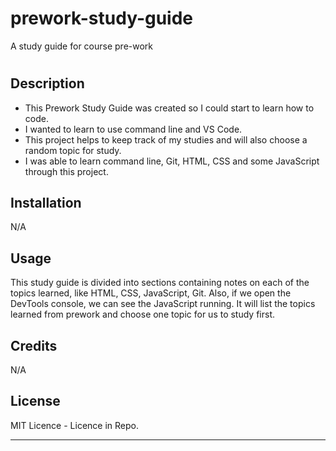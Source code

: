 # prework-study-guide
A study guide for course pre-work

# <Prework-Study-Guide>

## Description


- This Prework Study Guide was created so I could start to learn how to code.
- I wanted to learn to use command line and VS Code.
- This project helps to keep track of my studies and will also choose a random topic for study.
- I was able to learn command line, Git, HTML, CSS and some JavaScript through this project.


## Installation

N/A

## Usage

This study guide is divided into sections containing notes on each of the topics learned, like HTML, CSS, JavaScript, Git. Also, if we open the DevTools console, we can see the JavaScript running. It will list the topics learned from prework and choose one topic for us to study first.

## Credits

N/A

## License

MIT Licence - Licence in Repo.

---

